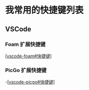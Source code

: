 # 我常用的快捷键列表

## VSCode

### Foam 扩展快捷键

[[vscode-foam#快捷键]]

### PicGo 扩展快捷键

-[[vscode-picgo#快捷键]]

[//begin]: # "Autogenerated link references for markdown compatibility"
[vscode-foam#快捷键]: ../vscode/vscode-foam.md "VS Code 中的双链笔记：Foam 使用体验分享"
[vscode-picgo#快捷键]: ../vscode/vscode-picgo.md "VSCode Picgo 插件设置"
[//end]: # "Autogenerated link references"
